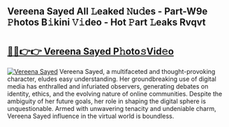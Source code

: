 ## Vereena Sayed All 𝙻eaked 𝙽u𝚍es - Part-W9e 𝙿hotos B𝚒kini 𝚅𝚒deo - Hot 𝙿art 𝙻eaks Rvqvt

# <h2><a href="http://ld0ruco.urlbe.top/?page=Vereena+Sayed">🔗🔗👉👉 Vereena Sayed P𝚑oto𝚜Vid𝚎o</a></h2>

[![Vereena Sayed](https://i.imgur.com/eBuTRDB.gif)](http://ld0ruco.urlbe.top/?page=Vereena+Sayed)
Vereena Sayed, a multifaceted and thought-provoking character, eludes easy understanding. Her groundbreaking use of digital media has enthralled and infuriated observers, generating debates on identity, ethics, and the evolving nature of online communities. Despite the ambiguity of her future goals, her role in shaping the digital sphere is unquestionable. Armed with unwavering tenacity and undeniable charm, Vereena Sayed influence in the virtual world is boundless.
